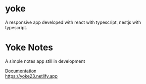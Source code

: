 # yoke
A responsive app developed with react with typescript, nestjs with typescript.

<h1>Yoke Notes</h1>
<p>A simple notes app still in development</p>
<a href="https://documenter.getpostman.com/view/23865017/2s935uGLXb">Documentation</a>
<br />
<a href="https://yoke23.netlify.app">https://yoke23.netlify.app</a>

